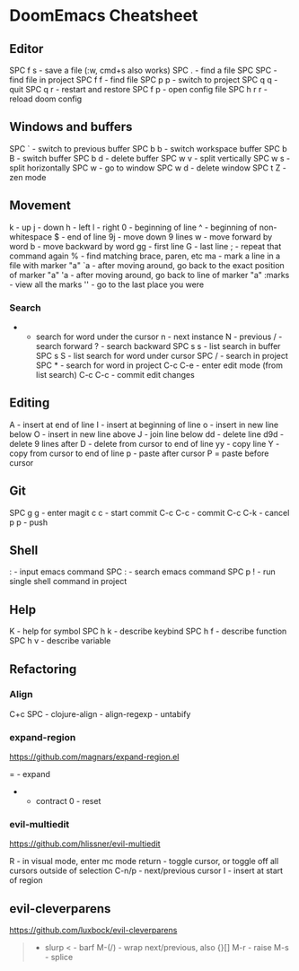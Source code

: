 # DoomEmacs Cheatsheet


## Editor 

SPC f s - save a file (:w, cmd+s also works)
SPC .   - find a file
SPC SPC - find file in project
SPC f f - find file
SPC p p - switch to project
SPC q q - quit
SPC q r - restart and restore
SPC f p - open config file
SPC h r r - reload doom config


## Windows and buffers

SPC ` - switch to previous buffer
SPC b b - switch workspace buffer
SPC b B - switch buffer
SPC b d - delete buffer
SPC w v - split vertically
SPC w s - split horizontally
SPC w <number> - go to window
SPC w d - delete window
SPC t Z - zen mode


## Movement

k - up
j - down
h - left
l - right
0 - beginning of line
^ - beginning of non-whitespace
$ - end of line
9j - move down 9 lines
w - move forward by word
b - move backward by word
gg - first line
G - last line
; - repeat that command again
% - find matching brace, paren, etc
ma - mark a line in a file with marker "a"
`a - after moving around, go back to the exact position of marker "a"
'a - after moving around, go back to line of marker "a"
:marks - view all the marks
'' - go to the last place you were


### Search

* - search for word under the cursor
    n - next instance
    N - previous
/ - search forward
? - search backward
SPC s s - list search in buffer
SPC s S - list search for word under cursor
SPC / - search in project
SPC * - search for word in project
C-c C-e - enter edit mode (from list search)
C-c C-c - commit edit changes


## Editing

A - insert at end of line
I - insert at beginning of line
o - insert in new line below
O - insert in new line above
J - join line below
dd - delete line
d9d - delete 9 lines after
D - delete from cursor to end of line
yy - copy line
Y - copy from cursor to end of line
p - paste after cursor
P = paste before cursor


## Git

SPC g g - enter magit
  c c - start commit
    C-c C-c - commit
    C-c C-k - cancel
  p p - push


## Shell
: - input emacs command
SPC : - search emacs command
SPC p ! - run single shell command in project


## Help

K - help for symbol
SPC h k - describe keybind
SPC h f - describe function 
SPC h v - describe variable


## Refactoring

### Align

C+c SPC - clojure-align
<none> - align-regexp
<none> - untabify

### expand-region

https://github.com/magnars/expand-region.el

= - expand 
- - contract
0 - reset


### evil-multiedit

https://github.com/hlissner/evil-multiedit

R - in visual mode, enter mc mode
return - toggle cursor, or toggle off all cursors outside of selection
C-n/p - next/previous cursor
I - insert at start of region


## evil-cleverparens

https://github.com/luxbock/evil-cleverparens

> - slurp
< - barf
M-(/) - wrap next/previous, also {}[]
M-r - raise
M-s - splice
